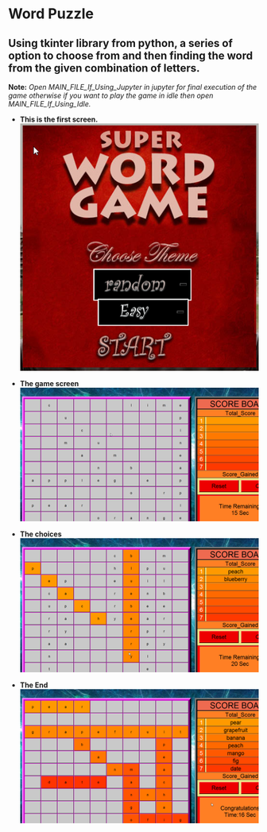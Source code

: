 # Word Puzzle
## Using tkinter library from python, a series of option to choose from and then finding the word from the given combination of letters.
**Note:**  *Open MAIN_FILE_If_Using_Jupyter in jupyter for final execution of the game otherwise if you want to play the game in idle then open MAIN_FILE_If_Using_Idle.*

* **This is the first screen.**
![Menu](/image/first.png)

* **The game screen**
![Game](/image/second.png)

* **The choices**
![Choose](/image/third.png)

* **The End**
![End](/image/fourth.png)


